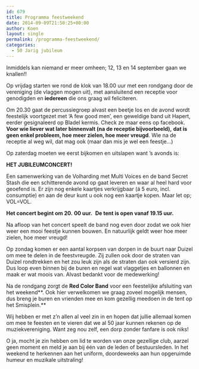 ```yaml
---
id: 679
title: Programma feestweekend
date: 2014-09-09T21:50:25+00:00
author: Koen
layout: single
permalink: /programma-feestweekend/
categories:
  - 50 Jarig jubileum
---
```

Inmiddels kan niemand er meer omheen; 12, 13 en 14 september gaan we knallen!!

Op vrijdag starten we rond de klok van 18.00 uur met een rondgang door de vereniging (de vlaggen mogen uit), met aansluitend een receptie voor genodigden en **iedereen** die ons graag wil feliciteren.

Om 20.30 gaat de percussiegroep alvast een beetje los en de avond wordt feestelijk voortgezet met ‘A few good men’, een geweldige band uit Hapert, eerder gesignaleerd op Bladel kermis. Check ze maar eens op facebook.  **Voor wie liever wat later binnenvalt (na de receptie bijvoorbeeld),** **dat is geen enkel probleem, hoe meer zielen, hoe meer vreugd**. Wie na de receptie al weg wil, dat mag ook (maar dan mis je wel een feestje…)

Op zaterdag moeten we eerst bijkomen en uitslapen want ’s avonds is:

**HET JUBILEUMCONCERT!**

Een samenwerking van de Volharding met Multi Voices en de band Secret Stash die een schitterende avond op gaat leveren en waar al heel hard voor geoefend is. Er zijn nog enkele kaartjes verkrijgbaar (á 5 euro, incl. consumptie) en aan de deur kunt u ook nog een kaartje kopen. Maar let op; VOL=VOL.

**Het concert begint om 20.** **00 uur.**  **De tent is open vanaf 19.15 uur.**

Na afloop van het concert speelt de band nog even door zodat we ook hier weer een mooi feestje kunnen bouwen. En natuurlijk geldt weer hoe meer zielen, hoe meer vreugd!

Op zondag komen er een aantal korpsen van dorpen in de buurt naar Duizel om mee te delen in de feestvreugde. Zij zullen ook door de straten van Duizel rondtrekken en het zou leuk zijn als de straten dan ook versierd zijn. Dus loop even binnen bij de buren en regel wat vlaggetjes en ballonnen en maak er wat moois van. Alvast bedankt voor de medewerking!

Na de rondgang zorgt de **Red Color Band** voor een feestelijke afsluiting van het weekend**. Ook hier verwelkomen we graag zoveel mogelijk mensen, dus breng je buren en vrienden mee en kom gezellig meedoen in de tent op het Smisplein.**

Wij hebben er met z’n allen al veel zin in en hopen dat jullie allemaal komen om mee te feesten en te vieren dat we al 50 jaar kunnen rekenen op de muziekvereniging. Want zeg nou zelf, een dorp zonder fanfare is ook niks!

O ja, mocht je zin hebben om lid te worden van onze gezellige club, aarzel geen moment en meld je aan bij één van de leden of bestuursleden. In het weekend te herkennen aan het uniform, doordeweeks aan hun opgeruimde humeur en muzikale uitstraling!